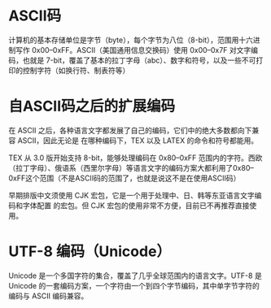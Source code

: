# ASCII码
计算机的基本存储单位是字节（byte），每个字节为八位（8-bit），范围用十六进制写作 0x00–0xFF。ASCII（美国通用信息交换码）使用 0x00–0x7F 对文字编码，也就是 7-bit，覆盖了基本的拉丁字母（abc）、数字和符号，以及一些不可打印的控制字符（如换行符、制表符等）

# 自ASCII码之后的扩展编码
在 ASCII 之后，各种语言文字都发展了自己的编码，它们中的绝大多数都向下兼容 ASCII，因此无论是 在哪种编码下，TEX 以及 LATEX 的命令和符号都能用。

TEX 从 3.0 版开始支持 8-bit，能够处理编码在 0x80–0xFF 范围内的字符。西欧（拉丁字母）、俄语系（西里尔字母）等语言文字的编码方案大都利用了0x80–0xFF这个范围（不是ASCII码的范围了，也就是说这不是在使用ASCII码）

早期排版中文须使用 CJK 宏包，它是一个用于处理中、日、韩等东亚语言文字编码和字体配置 的宏包。但 CJK 宏包的使用非常不方便，目前已不再推荐直接使用。

# UTF-8 编码（Unicode）
Unicode 是一个多国字符的集合，覆盖了几乎全球范围内的语言文字。UTF-8 是 Unicode 的一套编码方案，一个字符由一个到四个字节编码，其中单字节字符的编码与 ASCII 编码兼容。


